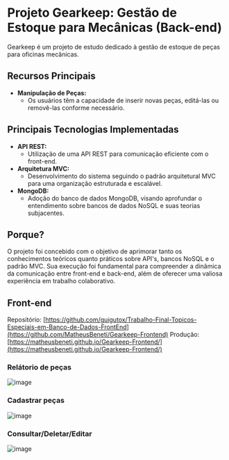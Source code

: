 # Projeto Gearkeep: Gestão de Estoque para Mecânicas (Back-end)
Gearkeep é um projeto de estudo dedicado à gestão de estoque de peças para oficinas mecânicas.

## Recursos Principais
- **Manipulação de Peças:**
  - Os usuários têm a capacidade de inserir novas peças, editá-las ou removê-las conforme necessário.

## Principais Tecnologias Implementadas
- **API REST:**
  - Utilização de uma API REST para comunicação eficiente com o front-end.
- **Arquitetura MVC:**
  - Desenvolvimento do sistema seguindo o padrão arquitetural MVC para uma organização estruturada e escalável.
- **MongoDB:**
  - Adoção do banco de dados MongoDB, visando aprofundar o entendimento sobre bancos de dados NoSQL e suas teorias subjacentes.

## Porque?
O projeto foi concebido com o objetivo de aprimorar tanto os conhecimentos teóricos quanto práticos sobre API's, bancos NoSQL e o padrão MVC. Sua execução foi fundamental para compreender a dinâmica da comunicação entre front-end e back-end, além de oferecer uma valiosa experiência em trabalho colaborativo.

## Front-end
Repositório: [https://github.com/guigutox/Trabalho-Final-Topicos-Especiais-em-Banco-de-Dados-FrontEnd](https://github.com/MatheusBeneti/Gearkeep-Frontend)
Produção: [https://matheusbeneti.github.io/Gearkeep-Frontend/](https://matheusbeneti.github.io/Gearkeep-Frontend/)

### Relátorio de peças
![image](https://github.com/MatheusBeneti/Gearkeep-Sistema-para-gerenciamento-de-estoque/assets/129100040/c1bf3a30-5385-4551-9a9e-ac970bb93b75)
### Cadastrar peças
![image](https://github.com/MatheusBeneti/Gearkeep-Sistema-para-gerenciamento-de-estoque/assets/129100040/f32b295b-acb3-488e-9b10-5fe6ed12c875)
### Consultar/Deletar/Editar
![image](https://github.com/MatheusBeneti/Gearkeep-Sistema-para-gerenciamento-de-estoque/assets/129100040/01f219c6-cca2-4325-985c-b6f7a9bdc14a)

